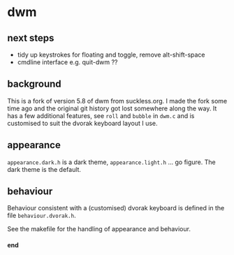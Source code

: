 # dwm

## next steps

 - tidy up keystrokes for floating and toggle, remove alt-shift-space
 - cmdline interface e.g. quit-dwm ??

## background

This is a fork of version 5.8 of dwm from suckless.org. I made the fork some time ago and the original git history got lost somewhere along the way. It has a few additional features, see `roll` and `bubble` in `dwm.c` and is customised to suit the dvorak keyboard layout I use.

## appearance

`appearance.dark.h` is a dark theme, `appearance.light.h` ... go figure. The dark theme is the default.

## behaviour

Behaviour consistent with a (customised) dvorak keyboard is defined in the file `behaviour.dvorak.h`.

See the makefile for the handling of appearance and behaviour.





#### end
